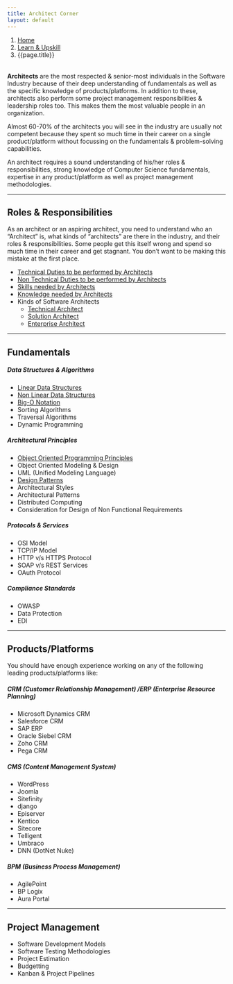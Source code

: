 ```yaml
---
title: Architect Corner
layout: default
---
```


  <div style="margin-bottom:2rem;">
    <nav aria-label="breadcrumb">
      <ol class="breadcrumb">
        <li class="breadcrumb-item"><a href="/">Home</a></li>
        <li class="breadcrumb-item"><a href="/learn">Learn & Upskill</a></li>
        <li class="breadcrumb-item active" aria-current="page">{{page.title}}</li>
      </ol>
    </nav>
  </div>

**Architects** are the most respected & senior-most individuals in the Software Industry because of their deep understanding of fundamentals as well as the specific knowledge of products/platforms. In addition to these, architects also perform some project management responsibilities & leadership roles too. This makes them the most valuable people in an organization.

Almost 60-70% of the architects you will see in the industry are usually not competent because they spent so much time in their career on a single product/platform without focussing on the fundamentals & problem-solving capabilities.

An architect requires a sound understanding of his/her roles & responsibilities, strong knowledge of Computer Science fundamentals, expertise in any product/platform as well as project management methodologies.

---

## Roles & Responsibilities

As an architect or an aspiring architect, you need to understand who an “Architect” is, what kinds of “architects” are there in the industry, and their roles & responsibilities. Some people get this itself wrong and spend so much time in their career and get stagnant. You don’t want to be making this mistake at the first place.

- [Technical Duties to be performed by Architects](/technical-duties-to-be-performed-by-architects/)
- [Non Technical Duties to be performed by Architects](/non-technical-duties-to-be-performed-by-architects/)
- [Skills needed by Architects](/skills-needed-by-architects/)
- [Knowledge needed by Architects](/knowledge-needed-by-architects/)
- Kinds of Software Architects
  - [Technical Architect](/who-is-a-technical-architect-what-do-they-do/)
  - [Solution Architect](/who-is-a-solution-architect-what-do-they-do/)
  - [Enterprise Architect](/who-is-an-enterprise-architect-what-do-they-do/)

---

## Fundamentals

##### Data Structures & Algorithms

- [Linear Data Structures](/what-are-linear-data-structures/)
- [Non Linear Data Structures](/what-are-non-linear-data-structures/)
- [Big-O Notation](/big-o-analysis/)
- Sorting Algorithms
- Traversal Algorithms
- Dynamic Programming

##### Architectural Principles

- [Object Oriented Programming Principles](/object-oriented-programming-principles/)
- Object Oriented Modeling & Design
- UML (Unified Modeling Language)
- [Design Patterns](/what-are-design-patterns/)
- Architectural Styles
- Architectural Patterns
- Distributed Computing
- Consideration for Design of Non Functional Requirements

##### Protocols & Services

- OSI Model
- TCP/IP Model
- HTTP v/s HTTPS Protocol
- SOAP v/s REST Services
- OAuth Protocol

##### Compliance Standards

- OWASP
- Data Protection
- EDI

---

## Products/Platforms

You should have enough experience working on any of the following leading products/platforms like:

##### CRM (Customer Relationship Management) /ERP (Enterprise Resource Planning)

- Microsoft Dynamics CRM
- Salesforce CRM
- SAP ERP
- Oracle Siebel CRM
- Zoho CRM
- Pega CRM

##### CMS (Content Management System)

- WordPress
- Joomla
- Sitefinity
- django
- Episerver
- Kentico
- Sitecore
- Telligent
- Umbraco
- DNN (DotNet Nuke)

##### BPM (Business Process Management)

- AgilePoint
- BP Logix
- Aura Portal

---

## Project Management

- Software Development Models
- Software Testing Methodologies
- Project Estimation
- Budgetting
- Kanban & Project Pipelines

